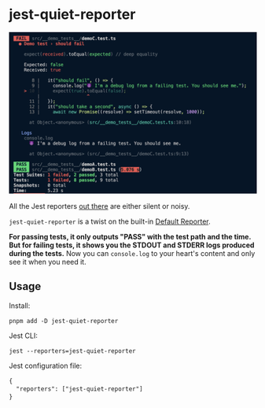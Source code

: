 # jest-quiet-reporter

![Reporter Output Screenshot](./screenshot.png)

All the Jest reporters [out there](https://github.com/jest-community/awesome-jest/tree/02e5ca32a254fdc708d2ce0cb983ad572136ec7f?tab=readme-ov-file#reporters) are either silent or noisy.

`jest-quiet-reporter` is a twist on the built-in [Default Reporter](https://github.com/jestjs/jest/blob/main/packages/jest-reporters/src/DefaultReporter.ts).

**For passing tests, it only outputs "PASS" with the test path and the time. But for failing tests, it shows you the STDOUT and STDERR logs produced during the tests.** Now you can `console.log` to your heart's content and only see it when you need it.

## Usage

Install:

```
pnpm add -D jest-quiet-reporter
```

Jest CLI:

```
jest --reporters=jest-quiet-reporter
```

Jest configuration file:

```
{
  "reporters": ["jest-quiet-reporter"]
}
```

